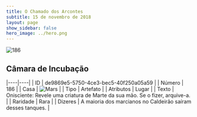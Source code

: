 ```yaml
---
title: O Chamado dos Arcontes
subtitle: 15 de novembro de 2018
layout: page
show_sidebar: false
hero_image: ../hero.png
---
```


![186](https://cdn.keyforgegame.com/media/card_front/pt/341_186_PRG4HJPG6GX8_pt.png)

## Câmara de Incubação

|----|----|
| ID | de9869e5-5750-4ce3-bec5-40f250a05a59 |
| Número | 186 |
| Casa | ![Mars](https://archonarcana.com/images/thumb/d/de/Mars.png/22px-Mars.png "Marte") |
| Tipo | Artefato |
| Atributos | Lugar |
| Texto | Onisciente: Revele uma criatura de Marte da sua mão. Se o fizer, arquive-a. |
| Raridade | Rara |
| Dizeres | A maioria dos marcianos no Caldeirão  saíram desses tanques. |
